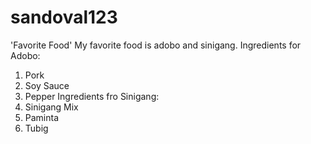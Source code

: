 # sandoval123

'Favorite Food'
My favorite food is adobo and sinigang.
Ingredients for Adobo:
1. Pork
2. Soy Sauce
3. Pepper
Ingredients fro Sinigang:
1. Sinigang Mix
2. Paminta
3. Tubig
